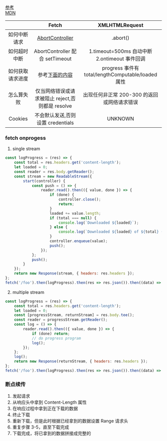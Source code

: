 [参考](https://segmentfault.com/a/1190000021367378)<br/>
[MDN](https://developer.mozilla.org/zh-CN/docs/Web/API/Fetch_API/Using_Fetch)

|                  |                                        Fetch                                        |                   XMLHTMLRequest                   |
| :--------------: | :---------------------------------------------------------------------------------: | :------------------------------------------------: |
|   如何中断请求   | [AbortController](https://developer.mozilla.org/zh-CN/docs/Web/API/AbortController) |                      .abort()                      |
|   如何超时中断   |                           AbortController 配合 setTimeout                           | 1.timeout=500ms 自动中断<br/>2.ontimeout 事件回调  |
| 如何获取请求进度 |                        参考[下面的内容](###fetch-onprogess)                         | progress 事件有 total/lengthComputable/loaded 属性 |
|    怎么算失败    |                  仅当网络错误或请求被阻止 reject,否则都是 resolve                   |    出现任何非正常 200-300 的返回或网络请求错误     |
|     Cookies      |                          不会默认发送,否则设置 credentials                          |                      UNKNOWN                       |

### fetch onprogess

1. single stream

```js
const logProgress = (res) => {
    const total = res.headers.get('content-length');
    let loaded = 0;
    const reader = res.body.getReader();
    const stream = new ReadableStream({
        start(controller) {
            const push = () => {
                reader.read().then(({ value, done }) => {
                    if (done) {
                        controller.close();
                        return;
                    }
                    loaded += value.length;
                    if (total === null) {
                        console.log(`Downloaded ${loaded}`);
                    } else {
                        console.log(`Downloaded ${loaded} of ${total} (${(loaded / total * 100).toFixed(2)}%)`);
                    }
                    controller.enqueue(value);
                    push();
                });
            };
            push();
        }
    });
    return new Response(stream, { headers: res.headers });
};
fetch('/foo').then(logProgress).then(res => res.json()).then((data) => { ... });
```

2. multiple stream

```js
const logProgress = (res) => {
    const total = res.headers.get('content-length');
    let loaded = 0;
    const [progressStream, returnStream] = res.body.tee();
    const reader = progressStream.getReader();
    const log = () => {
        reader.read().then(({ value, done }) => {
            if (done) return;
            // do progress program
            log();
        });
    };
    log();
    return new Response(returnStream, { headers: res.headers });
};
fetch('/foo').then(logProgress).then(res => res.json()).then((data) => { ... });
```

### 断点续传

1. 发起请求
2. 从响应头中拿到 Content-Length 属性
3. 在响应过程中拿到正在下载的数据
4. 终止下载
5. 重新下载，但是此时根据已经拿到的数据设置 Range 请求头
6. 重复步骤 3-5，直至下载完成
7. 下载完成，将已拿到的数据拼接成完整的
